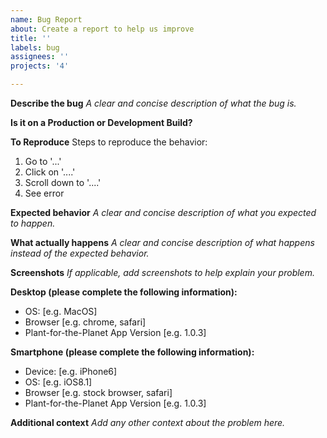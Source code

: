 ```yaml
---
name: Bug Report
about: Create a report to help us improve
title: ''
labels: bug
assignees: ''
projects: '4'

---
```


**Describe the bug**
*A clear and concise description of what the bug is.*


**Is it on a Production or Development Build?**

**To Reproduce**
Steps to reproduce the behavior:
1. Go to '...'
2. Click on '....'
3. Scroll down to '....'
4. See error

**Expected behavior**
*A clear and concise description of what you expected to happen.*

**What actually happens**
*A clear and concise description of what happens instead of the expected behavior.*

**Screenshots**
*If applicable, add screenshots to help explain your problem.*

**Desktop (please complete the following information):**
- OS: [e.g. MacOS]
 - Browser [e.g. chrome, safari]
 - Plant-for-the-Planet App Version [e.g. 1.0.3]

**Smartphone (please complete the following information):**
- Device: [e.g. iPhone6]
 - OS: [e.g. iOS8.1]
 - Browser [e.g. stock browser, safari]
 - Plant-for-the-Planet App Version [e.g. 1.0.3]

**Additional context**
*Add any other context about the problem here.*
